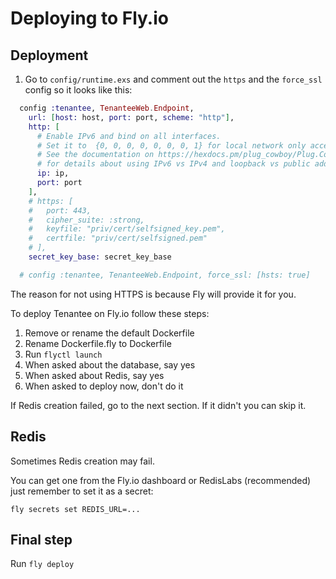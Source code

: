 # Deploying to Fly.io

## Deployment
1. Go to `config/runtime.exs` and comment out the `https` and the `force_ssl` config so it looks like this:

```elixir
  config :tenantee, TenanteeWeb.Endpoint,
    url: [host: host, port: port, scheme: "http"],
    http: [
      # Enable IPv6 and bind on all interfaces.
      # Set it to  {0, 0, 0, 0, 0, 0, 0, 1} for local network only access.
      # See the documentation on https://hexdocs.pm/plug_cowboy/Plug.Cowboy.html
      # for details about using IPv6 vs IPv4 and loopback vs public addresses.
      ip: ip,
      port: port
    ],
    # https: [
    #   port: 443,
    #   cipher_suite: :strong,
    #   keyfile: "priv/cert/selfsigned_key.pem",
    #   certfile: "priv/cert/selfsigned.pem"
    # ],
    secret_key_base: secret_key_base

  # config :tenantee, TenanteeWeb.Endpoint, force_ssl: [hsts: true]
```

The reason for not using HTTPS is because Fly will provide it for you.

To deploy Tenantee on Fly.io follow these steps:
1. Remove or rename the default Dockerfile 
2. Rename Dockerfile.fly to Dockerfile
3. Run `flyctl launch`
4. When asked about the database, say yes
5. When asked about Redis, say yes
6. When asked to deploy now, don't do it

If Redis creation failed, go to the next section. If it didn't you can skip it.

## Redis

Sometimes Redis creation may fail. 

You can get one from the Fly.io dashboard or RedisLabs (recommended) just remember to set it as a secret:

`fly secrets set REDIS_URL=...`

## Final step

Run `fly deploy`
